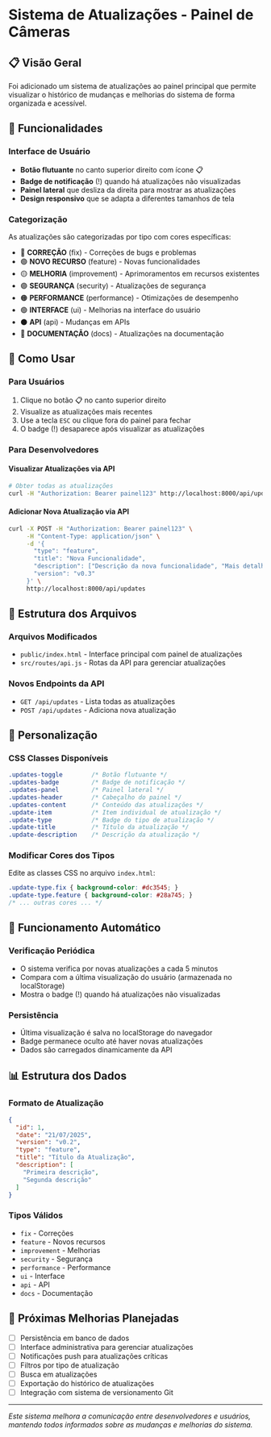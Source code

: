 # Sistema de Atualizações - Painel de Câmeras

## 📋 Visão Geral

Foi adicionado um sistema de atualizações ao painel principal que permite visualizar o histórico de mudanças e melhorias do sistema de forma organizada e acessível.

## 🎯 Funcionalidades

### Interface de Usuário
- **Botão flutuante** no canto superior direito com ícone 📋
- **Badge de notificação** (!) quando há atualizações não visualizadas
- **Painel lateral** que desliza da direita para mostrar as atualizações
- **Design responsivo** que se adapta a diferentes tamanhos de tela

### Categorização
As atualizações são categorizadas por tipo com cores específicas:

- 🔴 **CORREÇÃO** (fix) - Correções de bugs e problemas
- 🟢 **NOVO RECURSO** (feature) - Novas funcionalidades
- 🟡 **MELHORIA** (improvement) - Aprimoramentos em recursos existentes
- 🟣 **SEGURANÇA** (security) - Atualizações de segurança
- 🟠 **PERFORMANCE** (performance) - Otimizações de desempenho
- 🟢 **INTERFACE** (ui) - Melhorias na interface do usuário
- ⚫ **API** (api) - Mudanças em APIs
- 🔵 **DOCUMENTAÇÃO** (docs) - Atualizações na documentação

## 🔧 Como Usar

### Para Usuários
1. Clique no botão 📋 no canto superior direito
2. Visualize as atualizações mais recentes
3. Use a tecla `ESC` ou clique fora do painel para fechar
4. O badge (!) desaparece após visualizar as atualizações

### Para Desenvolvedores

#### Visualizar Atualizações via API
```bash
# Obter todas as atualizações
curl -H "Authorization: Bearer painel123" http://localhost:8000/api/updates
```

#### Adicionar Nova Atualização via API
```bash
curl -X POST -H "Authorization: Bearer painel123" \
     -H "Content-Type: application/json" \
     -d '{
       "type": "feature",
       "title": "Nova Funcionalidade",
       "description": ["Descrição da nova funcionalidade", "Mais detalhes"],
       "version": "v0.3"
     }' \
     http://localhost:8000/api/updates
```

## 📁 Estrutura dos Arquivos

### Arquivos Modificados
- `public/index.html` - Interface principal com painel de atualizações
- `src/routes/api.js` - Rotas da API para gerenciar atualizações

### Novos Endpoints da API
- `GET /api/updates` - Lista todas as atualizações
- `POST /api/updates` - Adiciona nova atualização

## 🎨 Personalização

### CSS Classes Disponíveis
```css
.updates-toggle        /* Botão flutuante */
.updates-badge         /* Badge de notificação */
.updates-panel         /* Painel lateral */
.updates-header        /* Cabeçalho do painel */
.updates-content       /* Conteúdo das atualizações */
.update-item           /* Item individual de atualização */
.update-type           /* Badge do tipo de atualização */
.update-title          /* Título da atualização */
.update-description    /* Descrição da atualização */
```

### Modificar Cores dos Tipos
Edite as classes CSS no arquivo `index.html`:
```css
.update-type.fix { background-color: #dc3545; }
.update-type.feature { background-color: #28a745; }
/* ... outras cores ... */
```

## 🔄 Funcionamento Automático

### Verificação Periódica
- O sistema verifica por novas atualizações a cada 5 minutos
- Compara com a última visualização do usuário (armazenada no localStorage)
- Mostra o badge (!) quando há atualizações não visualizadas

### Persistência
- Última visualização é salva no localStorage do navegador
- Badge permanece oculto até haver novas atualizações
- Dados são carregados dinamicamente da API

## 📊 Estrutura dos Dados

### Formato de Atualização
```json
{
  "id": 1,
  "date": "21/07/2025",
  "version": "v0.2",
  "type": "feature",
  "title": "Título da Atualização",
  "description": [
    "Primeira descrição",
    "Segunda descrição"
  ]
}
```

### Tipos Válidos
- `fix` - Correções
- `feature` - Novos recursos
- `improvement` - Melhorias
- `security` - Segurança
- `performance` - Performance
- `ui` - Interface
- `api` - API
- `docs` - Documentação

## 🚀 Próximas Melhorias Planejadas

- [ ] Persistência em banco de dados
- [ ] Interface administrativa para gerenciar atualizações
- [ ] Notificações push para atualizações críticas
- [ ] Filtros por tipo de atualização
- [ ] Busca em atualizações
- [ ] Exportação do histórico de atualizações
- [ ] Integração com sistema de versionamento Git

---

*Este sistema melhora a comunicação entre desenvolvedores e usuários, mantendo todos informados sobre as mudanças e melhorias do sistema.*
